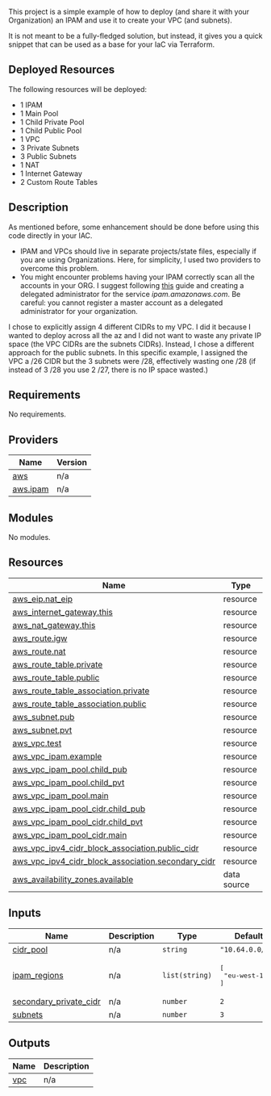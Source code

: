This project is a simple example of how to deploy (and share it with your Organization) an IPAM and use it to create your VPC (and subnets).

It is not meant to be a fully-fledged solution, but instead, it gives you a quick snippet that can be used as a base for your IaC via Terraform.

## Deployed Resources

The following resources will be deployed:
* 1 IPAM
* 1 Main Pool
* 1 Child Private Pool
* 1 Child Public Pool
* 1 VPC
* 3 Private Subnets
* 3 Public Subnets
* 1 NAT
* 1 Internet Gateway
* 2 Custom Route Tables

## Description
As mentioned before, some enhancement should be done before using this code directly in your IAC.
* IPAM and VPCs should live in separate projects/state files, especially if you are using Organizations. Here, for simplicity, I used two providers to overcome this problem.
* You might encounter problems having your IPAM correctly scan all the accounts in your ORG. I suggest following [this](https://docs.aws.amazon.com/vpc/latest/ipam/enable-integ-ipam.html) guide and creating a delegated administrator for the service *ipam.amazonaws.com*. Be careful: you cannot register a master account as a delegated administrator for your organization.

I chose to explicitly assign 4 different CIDRs to my VPC. I did it because I wanted to deploy across all the az and I did not want to waste any private IP space (the VPC CIDRs are the subnets CIDRs). Instead, I chose a different approach for the public subnets. In this specific example, I assigned the VPC a /26 CIDR but the 3 subnets were /28, effectively wasting one /28 (if instead of 3 /28 you use 2 /27, there is no IP space wasted.)

<!-- BEGIN_TF_DOCS -->
## Requirements

No requirements.

## Providers

| Name | Version |
|------|---------|
| <a name="provider_aws"></a> [aws](#provider\_aws) | n/a |
| <a name="provider_aws.ipam"></a> [aws.ipam](#provider\_aws.ipam) | n/a |

## Modules

No modules.

## Resources

| Name | Type |
|------|------|
| [aws_eip.nat_eip](https://registry.terraform.io/providers/hashicorp/aws/latest/docs/resources/eip) | resource |
| [aws_internet_gateway.this](https://registry.terraform.io/providers/hashicorp/aws/latest/docs/resources/internet_gateway) | resource |
| [aws_nat_gateway.this](https://registry.terraform.io/providers/hashicorp/aws/latest/docs/resources/nat_gateway) | resource |
| [aws_route.igw](https://registry.terraform.io/providers/hashicorp/aws/latest/docs/resources/route) | resource |
| [aws_route.nat](https://registry.terraform.io/providers/hashicorp/aws/latest/docs/resources/route) | resource |
| [aws_route_table.private](https://registry.terraform.io/providers/hashicorp/aws/latest/docs/resources/route_table) | resource |
| [aws_route_table.public](https://registry.terraform.io/providers/hashicorp/aws/latest/docs/resources/route_table) | resource |
| [aws_route_table_association.private](https://registry.terraform.io/providers/hashicorp/aws/latest/docs/resources/route_table_association) | resource |
| [aws_route_table_association.public](https://registry.terraform.io/providers/hashicorp/aws/latest/docs/resources/route_table_association) | resource |
| [aws_subnet.pub](https://registry.terraform.io/providers/hashicorp/aws/latest/docs/resources/subnet) | resource |
| [aws_subnet.pvt](https://registry.terraform.io/providers/hashicorp/aws/latest/docs/resources/subnet) | resource |
| [aws_vpc.test](https://registry.terraform.io/providers/hashicorp/aws/latest/docs/resources/vpc) | resource |
| [aws_vpc_ipam.example](https://registry.terraform.io/providers/hashicorp/aws/latest/docs/resources/vpc_ipam) | resource |
| [aws_vpc_ipam_pool.child_pub](https://registry.terraform.io/providers/hashicorp/aws/latest/docs/resources/vpc_ipam_pool) | resource |
| [aws_vpc_ipam_pool.child_pvt](https://registry.terraform.io/providers/hashicorp/aws/latest/docs/resources/vpc_ipam_pool) | resource |
| [aws_vpc_ipam_pool.main](https://registry.terraform.io/providers/hashicorp/aws/latest/docs/resources/vpc_ipam_pool) | resource |
| [aws_vpc_ipam_pool_cidr.child_pub](https://registry.terraform.io/providers/hashicorp/aws/latest/docs/resources/vpc_ipam_pool_cidr) | resource |
| [aws_vpc_ipam_pool_cidr.child_pvt](https://registry.terraform.io/providers/hashicorp/aws/latest/docs/resources/vpc_ipam_pool_cidr) | resource |
| [aws_vpc_ipam_pool_cidr.main](https://registry.terraform.io/providers/hashicorp/aws/latest/docs/resources/vpc_ipam_pool_cidr) | resource |
| [aws_vpc_ipv4_cidr_block_association.public_cidr](https://registry.terraform.io/providers/hashicorp/aws/latest/docs/resources/vpc_ipv4_cidr_block_association) | resource |
| [aws_vpc_ipv4_cidr_block_association.secondary_cidr](https://registry.terraform.io/providers/hashicorp/aws/latest/docs/resources/vpc_ipv4_cidr_block_association) | resource |
| [aws_availability_zones.available](https://registry.terraform.io/providers/hashicorp/aws/latest/docs/data-sources/availability_zones) | data source |

## Inputs

| Name | Description | Type | Default | Required |
|------|-------------|------|---------|:--------:|
| <a name="input_cidr_pool"></a> [cidr\_pool](#input\_cidr\_pool) | n/a | `string` | `"10.64.0.0/10"` | no |
| <a name="input_ipam_regions"></a> [ipam\_regions](#input\_ipam\_regions) | n/a | `list(string)` | <pre>[<br/>  "eu-west-1"<br/>]</pre> | no |
| <a name="input_secondary_private_cidr"></a> [secondary\_private\_cidr](#input\_secondary\_private\_cidr) | n/a | `number` | `2` | no |
| <a name="input_subnets"></a> [subnets](#input\_subnets) | n/a | `number` | `3` | no |

## Outputs

| Name | Description |
|------|-------------|
| <a name="output_vpc"></a> [vpc](#output\_vpc) | n/a |
<!-- END_TF_DOCS -->
